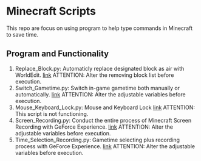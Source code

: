 # Minecraft Scripts
This repo are focus on using program to help type commands in Minecraft to save time.

## Program and Functionality
1. Replace_Block.py: Automaticly replace designated block as air with WorldEdit. [link](https://github.com/belongtothenight/Minecraft-Scripts/blob/18b57376d1670ecb11705bf2f993610b1ef21ebd/src/Replace_Block.py)
ATTENTION: Alter the removing block list before execution.
2. Switch_Gametime.py: Switch in-game gametime both manually or automatically. [link](https://github.com/belongtothenight/Minecraft-Scripts/blob/18b57376d1670ecb11705bf2f993610b1ef21ebd/src/Switch_Gametime.py)
ATTENTION: Alter the adjustable variables before execution.
3. Mouse_Keyboard_Lock.py: Mouse and Keyboard Lock [link](https://github.com/belongtothenight/Minecraft-Scripts/blob/18b57376d1670ecb11705bf2f993610b1ef21ebd/src/Mouse_Keyboard_Lock.py)
ATTENTION: This script is not functioning.
4. Screen_Recording.py: Conduct the entire process of Minecraft Screen Recording with GeForce Experience. [link](https://github.com/belongtothenight/Minecraft-Scripts/blob/6b8f70fc2f347664faf80f7554e07407adde948d/src/Screen_Recording.py)
ATTENTION: Alter the adjustable variables before execution.
5. Time_Selection_Recording.py: Gametime selecting plus recording process with GeForce Experience. [link](https://github.com/belongtothenight/Minecraft-Scripts/blob/a830bef805175b836bbe6ba901272d6ea9827216/src/Time_Selection_Recording.py)
ATTENTION: Alter the adjustable variables before execution.